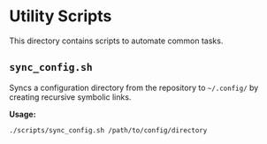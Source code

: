 # Utility Scripts

This directory contains scripts to automate common tasks.

## `sync_config.sh`
Syncs a configuration directory from the repository to `~/.config/` by creating recursive symbolic links.

**Usage:**
```bash
./scripts/sync_config.sh /path/to/config/directory

